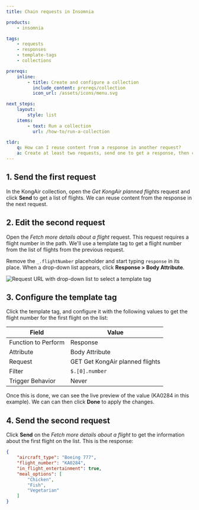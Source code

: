 ```yaml
---
title: Chain requests in Insomnia

products:
    - insomnia

tags:
    - requests
    - responses
    - template-tags
    - collections

prereqs:
    inline:
        - title: Create and configure a collection
          include_content: prereqs/collection
          icon_url: /assets/icons/menu.svg

next_steps:
    layout:
        style: list
    items:
        - text: Run a collection
          url: /how-to/run-a-collection

tldr:
    q: How can I reuse content from a response in another request?
    a: Create at least two requests, send one to get a response, then configure a template tag in the second request to reuse a value from the first request's response.
---
```


## 1. Send the first request

In the KongAir collection, open the _Get KongAir planned flights_ request and click **Send** to get a list of flights. We can reuse content from the response in the next request.

## 2. Edit the second request

Open the _Fetch more details about a flight_ request. This request requires a flight number in the path. We'll use a template tag to get a flight number from the list of flights from the previous request.

Remove the `_.flightNumber` placeholder and start typing `response` in its place. When a drop-down list appears, click **Response > Body Attribute**.

![Request URL with drop-down list to select a template tag](/assets/images/insomnia/response-autocomplete.png)

## 3. Configure the template tag

Click the template tag, and configure it with the following values to get the flight number for the first flight on the list:

|Field|Value|
|---|---|
|Function to Perform|Response|
|Attribute|Body Attribute|
|Request|GET Get KongAir planned flights|
|Filter|`$.[0].number`|
|Trigger Behavior|Never|

Once this is done, we can see the live preview of the value (KA0284 in this example). We can can then click **Done** to apply the changes.

## 4. Send the second request

Click **Send** on the _Fetch more details about a flight_ to get the information about the first flight on the list. This is the response:

```json
{
	"aircraft_type": "Boeing 777",
	"flight_number": "KA0284",
	"in_flight_entertainment": true,
	"meal_options": [
		"Chicken",
		"Fish",
		"Vegetarian"
	]
}
```